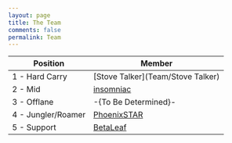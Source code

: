 ```yaml
---
layout: page
title: The Team
comments: false
permalink: Team
---
```


|Position|Member|
|---|---|
|1 - Hard Carry|[Stove Talker](Team/Stove Talker)|
|2 - Mid|[insomniac](Team/insomniac)|
|3 - Offlane|-{To Be Determined}-|
|4 - Jungler/Roamer|[PhoenixSTAR](Team/PhoenixSTAR)|
|5 - Support|[BetaLeaf](Team/BetaLeaf)|